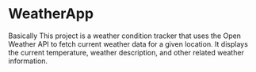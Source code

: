 # WeatherApp
Basically This project is a weather condition tracker that uses the Open Weather API to fetch current weather data for a given location. It displays the current temperature, weather description, and other related weather information.
